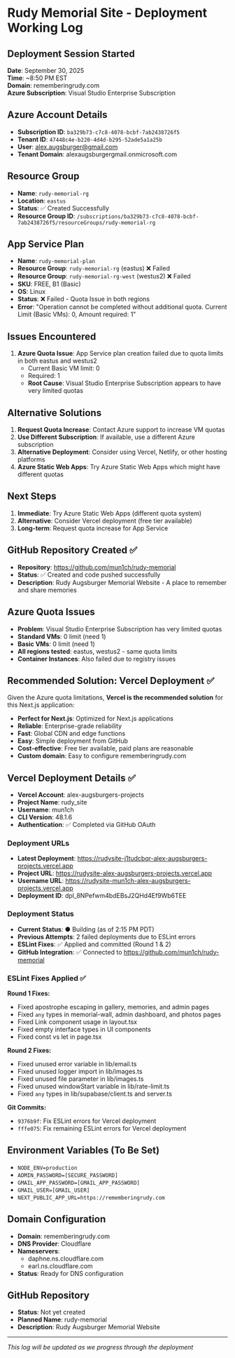 # Rudy Memorial Site - Deployment Working Log

## Deployment Session Started
**Date**: September 30, 2025  
**Time**: ~8:50 PM EST  
**Domain**: rememberingrudy.com  
**Azure Subscription**: Visual Studio Enterprise Subscription  

## Azure Account Details
- **Subscription ID**: `ba329b73-c7c8-4078-bcbf-7ab2438726f5`
- **Tenant ID**: `47448c4e-b220-4d4d-b295-52ade5a1a25b`
- **User**: alex.augsburger@gmail.com
- **Tenant Domain**: alexaugsburgergmail.onmicrosoft.com

## Resource Group
- **Name**: `rudy-memorial-rg`
- **Location**: `eastus`
- **Status**: ✅ Created Successfully
- **Resource Group ID**: `/subscriptions/ba329b73-c7c8-4078-bcbf-7ab2438726f5/resourceGroups/rudy-memorial-rg`

## App Service Plan
- **Name**: `rudy-memorial-plan`
- **Resource Group**: `rudy-memorial-rg` (eastus) ❌ Failed
- **Resource Group**: `rudy-memorial-rg-west` (westus2) ❌ Failed
- **SKU**: FREE, B1 (Basic)
- **OS**: Linux
- **Status**: ❌ Failed - Quota Issue in both regions
- **Error**: "Operation cannot be completed without additional quota. Current Limit (Basic VMs): 0, Amount required: 1"

## Issues Encountered
1. **Azure Quota Issue**: App Service plan creation failed due to quota limits in both eastus and westus2
   - Current Basic VM limit: 0
   - Required: 1
   - **Root Cause**: Visual Studio Enterprise Subscription appears to have very limited quotas

## Alternative Solutions
1. **Request Quota Increase**: Contact Azure support to increase VM quotas
2. **Use Different Subscription**: If available, use a different Azure subscription
3. **Alternative Deployment**: Consider using Vercel, Netlify, or other hosting platforms
4. **Azure Static Web Apps**: Try Azure Static Web Apps which might have different quotas

## Next Steps
1. **Immediate**: Try Azure Static Web Apps (different quota system)
2. **Alternative**: Consider Vercel deployment (free tier available)
3. **Long-term**: Request quota increase for App Service

## GitHub Repository Created ✅
- **Repository**: https://github.com/mun1ch/rudy-memorial
- **Status**: ✅ Created and code pushed successfully
- **Description**: Rudy Augsburger Memorial Website - A place to remember and share memories

## Azure Quota Issues
- **Problem**: Visual Studio Enterprise Subscription has very limited quotas
- **Standard VMs**: 0 limit (need 1)
- **Basic VMs**: 0 limit (need 1)
- **All regions tested**: eastus, westus2 - same quota limits
- **Container Instances**: Also failed due to registry issues

## Recommended Solution: Vercel Deployment ✅
Given the Azure quota limitations, **Vercel is the recommended solution** for this Next.js application:
- **Perfect for Next.js**: Optimized for Next.js applications
- **Reliable**: Enterprise-grade reliability
- **Fast**: Global CDN and edge functions
- **Easy**: Simple deployment from GitHub
- **Cost-effective**: Free tier available, paid plans are reasonable
- **Custom domain**: Easy to configure rememberingrudy.com

## Vercel Deployment Details ✅
- **Vercel Account**: alex-augsburgers-projects
- **Project Name**: rudy_site
- **Username**: mun1ch
- **CLI Version**: 48.1.6
- **Authentication**: ✅ Completed via GitHub OAuth

### Deployment URLs
- **Latest Deployment**: https://rudysite-j1tudcbqr-alex-augsburgers-projects.vercel.app
- **Project URL**: https://rudysite-alex-augsburgers-projects.vercel.app
- **Username URL**: https://rudysite-mun1ch-alex-augsburgers-projects.vercel.app
- **Deployment ID**: dpl_8NPefwm4bdEBsJ2QHd4Ef9Wb6TEE

### Deployment Status
- **Current Status**: ● Building (as of 2:15 PM PDT)
- **Previous Attempts**: 2 failed deployments due to ESLint errors
- **ESLint Fixes**: ✅ Applied and committed (Round 1 & 2)
- **GitHub Integration**: ✅ Connected to https://github.com/mun1ch/rudy-memorial

### ESLint Fixes Applied ✅
**Round 1 Fixes:**
- Fixed apostrophe escaping in gallery, memories, and admin pages
- Fixed `any` types in memorial-wall, admin dashboard, and photos pages
- Fixed Link component usage in layout.tsx
- Fixed empty interface types in UI components
- Fixed const vs let in page.tsx

**Round 2 Fixes:**
- Fixed unused error variable in lib/email.ts
- Fixed unused logger import in lib/images.ts
- Fixed unused file parameter in lib/images.ts
- Fixed unused windowStart variable in lib/rate-limit.ts
- Fixed `any` types in lib/supabase/client.ts and server.ts

**Git Commits:**
- `9376b9f`: Fix ESLint errors for Vercel deployment
- `fffe075`: Fix remaining ESLint errors for Vercel deployment

## Environment Variables (To Be Set)
- `NODE_ENV=production`
- `ADMIN_PASSWORD=[SECURE_PASSWORD]`
- `GMAIL_APP_PASSWORD=[GMAIL_APP_PASSWORD]`
- `GMAIL_USER=[GMAIL_USER]`
- `NEXT_PUBLIC_APP_URL=https://rememberingrudy.com`

## Domain Configuration
- **Domain**: rememberingrudy.com
- **DNS Provider**: Cloudflare
- **Nameservers**: 
  - daphne.ns.cloudflare.com
  - earl.ns.cloudflare.com
- **Status**: Ready for DNS configuration

## GitHub Repository
- **Status**: Not yet created
- **Planned Name**: rudy-memorial
- **Description**: Rudy Augsburger Memorial Website

---
*This log will be updated as we progress through the deployment*
